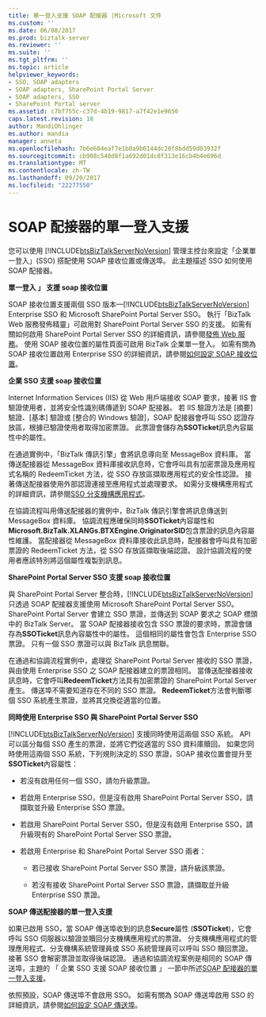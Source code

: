 ```yaml
---
title: 單一登入支援 SOAP 配接器 |Microsoft 文件
ms.custom: ''
ms.date: 06/08/2017
ms.prod: biztalk-server
ms.reviewer: ''
ms.suite: ''
ms.tgt_pltfrm: ''
ms.topic: article
helpviewer_keywords:
- SSO, SOAP adapters
- SOAP adapters, SharePoint Portal Server
- SOAP adapters, SSO
- SharePoint Portal server
ms.assetid: c7bf755c-c37d-4b19-9817-a7f42e1e9656
caps.latest.revision: 18
author: MandiOhlinger
ms.author: mandia
manager: anneta
ms.openlocfilehash: 7b6e604eaf7e1b0a9b6144dc20f8bdd59d03932f
ms.sourcegitcommit: cb908c540d8f1a692d01dc8f313e16cb4b4e696d
ms.translationtype: MT
ms.contentlocale: zh-TW
ms.lasthandoff: 09/20/2017
ms.locfileid: "22277550"
---
```

# <a name="single-sign-on-support-for-the-soap-adapter"></a>SOAP 配接器的單一登入支援
您可以使用 [!INCLUDE[btsBizTalkServerNoVersion](../includes/btsbiztalkservernoversion-md.md)] 管理主控台來設定「企業單一登入」(SSO) 搭配使用 SOAP 接收位置或傳送埠。 此主題描述 SSO 如何使用 SOAP 配接器。  
  
 **單一登入 」 支援 soap 接收位置**  
  
 SOAP 接收位置支援兩個 SSO 版本—[!INCLUDE[btsBizTalkServerNoVersion](../includes/btsbiztalkservernoversion-md.md)] Enterprise SSO 和 Microsoft SharePoint Portal Server SSO。 執行「BizTalk Web 服務發佈精靈」可啟用對 SharePoint Portal Server SSO 的支援。 如需有關如何啟用 SharePoint Portal Server SSO 的詳細資訊，請參閱[發佈 Web 服務](../core/publishing-web-services.md)。 使用 SOAP 接收位置的屬性頁面可啟用 BizTalk 企業單一登入。 如需有關為 SOAP 接收位置啟用 Enterprise SSO 的詳細資訊，請參閱[如何設定 SOAP 接收位置](../core/how-to-configure-a-soap-receive-location.md)。  
  
 **企業 SSO 支援 soap 接收位置**  
  
 Internet Information Services (IIS) 從 Web 用戶端接收 SOAP 要求，接著 IIS 會驗證使用者，並將安全性識別碼傳遞到 SOAP 配接器。 若 IIS 驗證方法是 [摘要] 驗證、[基本] 驗證或 [整合的 Windows 驗證]，SOAP 配接器會呼叫 SSO 認證存放區，根據已驗證使用者取得加密票證。 此票證會儲存為**SSOTicket**訊息內容屬性中的屬性。  
  
 在通過實例中，「BizTalk 傳訊引擎」會將訊息導向至 MessageBox 資料庫。 當傳送配接器從 MessageBox 資料庫接收訊息時，它會呼叫具有加密票證及應用程式名稱的 RedeemTicket 方法，從 SSO 存放區擷取應用程式的安全性認證。 接著傳送配接器使用外部認證連接至應用程式並處理要求。 如需分支機構應用程式的詳細資訊，請參閱[SSO 分支機構應用程式](../core/sso-affiliate-applications.md)。  
  
 在協調流程叫用傳送配接器的實例中，BizTalk 傳訊引擎會將訊息傳送到 MessageBox 資料庫。 協調流程應確保同時**SSOTicket**內容屬性和**Microsoft.BizTalk.XLANGs.BTXEngine.OriginatorSID**包含票證的訊息內容屬性維護。 當配接器從 MessageBox 資料庫接收此訊息時，配接器會呼叫具有加密票證的 RedeemTicket 方法，從 SSO 存放區擷取後端認證。 設計協調流程的使用者應該特別將這個屬性複製到訊息。  
  
 **SharePoint Portal Server SSO 支援 soap 接收位置**  
  
 與 SharePoint Portal Server 整合時，[!INCLUDE[btsBizTalkServerNoVersion](../includes/btsbiztalkservernoversion-md.md)] 只透過 SOAP 配接器支援使用 Microsoft SharePoint Portal Server SSO。 SharePoint Portal Server 會建立 SSO 票證，並傳送到 SOAP 要求之 SOAP 標頭中的 BizTalk Server。 當 SOAP 配接器接收包含 SSO 票證的要求時，票證會儲存為**SSOTicket**訊息內容屬性中的屬性。 這個相同的屬性會包含 Enterprise SSO 票證。 只有一個 SSO 票證可以與 BizTalk 訊息關聯。  
  
 在通過和協調流程實例中，處理從 SharePoint Portal Server 接收的 SSO 票證，與由使用 Enterprise SSO 之 SOAP 配接器建立的票證相同。 當傳送配接器接收訊息時，它會呼叫**RedeemTicket**方法具有加密票證的 SharePoint Portal Server 產生。 傳送埠不需要知道存在不同的 SSO 票證。 **RedeemTicket**方法會判斷哪個 SSO 系統產生票證，並將其兌換從適當的位置。  
  
 **同時使用 Enterprise SSO 與 SharePoint Portal Server SSO**  
  
 [!INCLUDE[btsBizTalkServerNoVersion](../includes/btsbiztalkservernoversion-md.md)] 支援同時使用這兩個 SSO 系統。 API 可以區分每個 SSO 產生的票證，並將它們從適當的 SSO 資料庫贖回。 如果您同時使用這兩個 SSO 系統，下列規則決定的 SSO 票證，SOAP 接收位置會提升至**SSOTicket**內容屬性：  
  
-   若沒有啟用任何一個 SSO，請勿升級票證。  
  
-   若啟用 Enterprise SSO，但是沒有啟用 SharePoint Portal Server SSO，請擷取並升級 Enterprise SSO 票證。  
  
-   若啟用 SharePoint Portal Server SSO，但是沒有啟用 Enterprise SSO，請升級現有的 SharePoint Portal Server SSO 票證。  
  
-   若啟用 Enterprise 和 SharePoint Portal Server SSO 兩者：  
  
    -   若已接收 SharePoint Portal Server SSO 票證，請升級該票證。  
  
    -   若沒有接收 SharePoint Portal Server SSO 票證，請擷取並升級 Enterprise SSO 票證。  
  
 **SOAP 傳送配接器的單一登入支援**  
  
 如果已啟用 SSO，當 SOAP 傳送埠收到的訊息**Secure**屬性 (**SSOTicket**)，它會呼叫 SSO 伺服器以驗證並贖回分支機構應用程式的票證。 分支機構應用程式的管理應用程式、分支機構系統管理員或 SSO 系統管理員可以呼叫 SSO 贖回票證。 接著 SSO 會解密票證並取得後端認證。 通過和協調流程案例是相同的 SOAP 傳送埠，主題的 「 企業 SSO 支援 SOAP 接收位置 」 一節中所述[SOAP 配接器的單一登入支援](../core/single-sign-on-support-for-the-soap-adapter.md)。  
  
 依照預設，SOAP 傳送埠不會啟用 SSO。 如需有關為 SOAP 傳送埠啟用 SSO 的詳細資訊，請參閱[如何設定 SOAP 傳送埠](../core/how-to-configure-a-soap-send-port.md)。